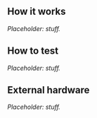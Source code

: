 ## How it works

*Placeholder: stuff.*

## How to test

*Placeholder: stuff.*

## External hardware

*Placeholder: stuff.*
